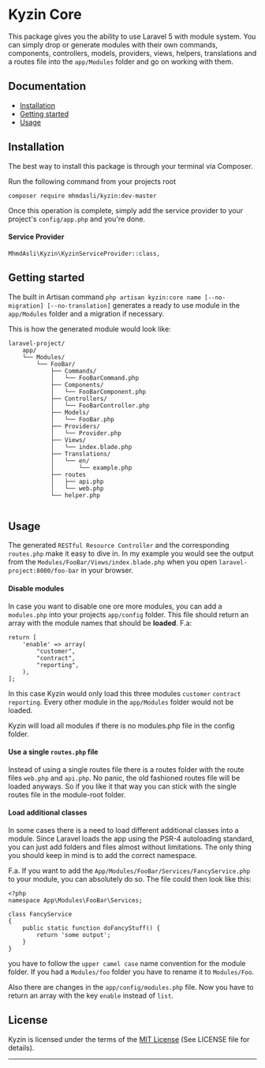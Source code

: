 # Kyzin Core

This package gives you the ability to use Laravel 5 with module system.
You can simply drop or generate modules with their own commands, components, controllers, models, providers, views, helpers, translations and a routes file into the `app/Modules` folder and go on working with them.

## Documentation

* [Installation](#installation)
* [Getting started](#getting-started)
* [Usage](#usage)


<a name="installation"></a>
## Installation

The best way to install this package is through your terminal via Composer.

Run the following command from your projects root
```
composer require mhmdasli/kyzin:dev-master
```
Once this operation is complete, simply add the service provider to your project's `config/app.php` and you're done.

#### Service Provider
```
MhmdAsli\Kyzin\KyzinServiceProvider::class,
```

<a name="getting-started"></a>
## Getting started

The built in Artisan command `php artisan kyzin:core name [--no-migration] [--no-translation]` generates a ready to use module in the `app/Modules` folder and a migration if necessary.

This is how the generated module would look like:
```
laravel-project/
    app/
    └── Modules/
        └── FooBar/
            ├── Commands/
            │   └── FooBarCommand.php
            ├── Components/
            │   └── FooBarComponent.php
            ├── Controllers/
            │   └── FooBarController.php
            ├── Models/
            │   └── FooBar.php
            ├── Providers/
            │   └── Provider.php
            ├── Views/
            │   └── index.blade.php
            ├── Translations/
            │   └── en/
            │       └── example.php
            ├── routes
            │   ├── api.php
            │   └── web.php
            └── helper.php
                
```

<a name="usage"></a>
## Usage

The generated `RESTful Resource Controller` and the corresponding `routes.php` make it easy to dive in. In my example you would see the output from the `Modules/FooBar/Views/index.blade.php` when you open `laravel-project:8000/foo-bar` in your browser.


#### Disable modules
In case you want to disable one ore more modules, you can add a `modules.php` into your projects `app/config` folder. This file should return an array with the module names that should be **loaded**.
F.a:
```
return [
    'enable' => array(
        "customer",
        "contract",
        "reporting",
    ),
];
```
In this case Kyzin would only load this three modules `customer` `contract` `reporting`. Every other module in the `app/Modules` folder would not be loaded.

Kyzin will load all modules if there is no modules.php file in the config folder.

#### Use a single `routes.php` file

Instead of using a single routes file there is a routes folder with the route files `web.php` and `api.php`. No panic, the old fashioned routes file will be loaded anyways. So if you like it that way you can stick with the single routes file in the module-root folder.

#### Load additional classes

In some cases there is a need to load different additional classes into a module. Since Laravel loads the app using the PSR-4 autoloading standard, you can just add folders and files almost without limitations. The only thing you should keep in mind is to add the correct namespace.

F.a. If you want to add the `App/Modules/FooBar/Services/FancyService.php` to your module, you can absolutely do so. The file could then look like this:
```
<?php 
namespace App\Modules\FooBar\Services;

class FancyService 
{
    public static function doFancyStuff() {
        return 'some output';
    } 
}

```


you have to follow the `upper camel case` name convention for the module folder. If you had a `Modules/foo` folder you have to rename it to `Modules/Foo`. 

Also there are changes in the `app/config/modules.php` file. Now you have to return an array with the key `enable` instead of `list`.

## License

Kyzin is licensed under the terms of the [MIT License](http://opensource.org/licenses/MIT)
(See LICENSE file for details).

---
